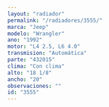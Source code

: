 ```yaml
---
layout: "radiador"
permalink: "/radiadores/3555/"
marca: "Jeep"
modelo: "Wrangler"
ano: "1992"
motor: "L4 2.5, L6 4.0"
transmision: "Automática"
parte: "432015"
clima: "Con clima"
alto: "18 1/8"
ancho: "20"
observaciones: ""
id: "3555"
---
```


